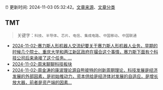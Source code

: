 :alarm_clock: 更新时间: 2024-11-03 05:32:42。[文章来源](/README.md)、[文章分类](/TAGS.md)

## TMT


> 关键字：`科技`、`半导体`、`芯片`、`电信`、`集成电路`、`中国移动`、`中国联通`



- [2024-11-02-赛力斯人形机器人交流纪要关于赛力斯人形机器人业务，早期的时候几个院士、重庆大学和两江新区政府在撮合这个事情，赛力斯下面有个科技公司后来承接了这个任务。...](https://xueqiu.com/7517920899/310850635) 
- [2024-11-02-周末聊聊科技板块](https://xueqiu.com/7860276567/310816093) 
- [2024-11-02-周金涛的康波理论源自熊彼特的创新周期理论，科技发展是经济发展的外部因素，是初始推动力，资本供给是经济体对发展的自适应，是增长放大器，前者是资产端的因素...](https://xueqiu.com/9277793488/310866882) 
